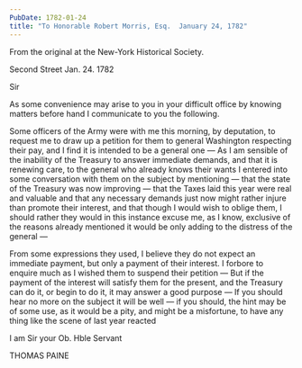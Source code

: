 ```yaml
---
PubDate: 1782-01-24
title: "To Honorable Robert Morris, Esq.  January 24, 1782"
---
```


   From the original at the New-York Historical Society.

   Second Street Jan. 24. 1782

   Sir

   As some convenience may arise to you in your difficult office by knowing
   matters before hand I communicate to you the following.

   Some officers of the Army were with me this morning, by deputation, to
   request me to draw up a petition for them to general Washington respecting
   their pay, and I find it is intended to be a general one &mdash; As I am sensible
   of the inability of the Treasury to answer immediate demands, and that it
   is renewing care, to the general who already knows their wants I entered
   into some conversation with them on the subject by mentioning &mdash; that the
   state of the Treasury was now improving &mdash; that the Taxes laid this year were
   real and valuable and that any necessary demands just now might rather
   injure than promote their interest, and that though I would wish to oblige
   them, I should rather they would in this instance excuse me, as I know,
   exclusive of the reasons already mentioned it would be only adding to the
   distress of the general &mdash;

   From some expressions they used, I believe they do not expect an immediate
   payment, but only a payment of their interest. I forbore to enquire much as
   I wished them to suspend their petition &mdash; But if the payment of the
   interest will satisfy them for the present, and the Treasury can do it, or
   begin to do it, it may answer a good purpose &mdash; If you should hear no more
   on the subject it will be well &mdash; if you should, the hint may be of some
   use, as it would be a pity, and might be a misfortune, to have any thing like
   the scene of last year reacted

   I am Sir your Ob. Hble Servant

   THOMAS PAINE


